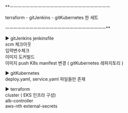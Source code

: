 **ㅡㅡㅡㅡㅡㅡㅡㅡㅡㅡㅡㅡㅡㅡㅡㅡㅡㅡㅡㅡㅡㅡㅡㅡㅡ

terraform - gitJenkins - gitKubernetes 한 세트

ㅡㅡㅡㅡㅡㅡㅡㅡㅡㅡㅡㅡㅡㅡㅡㅡㅡㅡㅡㅡㅡㅡㅡㅡㅡ**

▶ gitJenkins
jenkinsfile <br />
scm 체크아웃 <br />
입력변수체크 <br />
이미지 도커빌드 <br />
이미지 push K8s manifest 변경 ( gitKubernetes 레파지토리 )

▶ gitKubernetes <br />
deploy.yaml, service.yaml 파일들만 존재

▶ terraform <br />
cluster ( EKS 인프라 구성) <br />
alb-controller <br />
aws-nth
external-secrets
